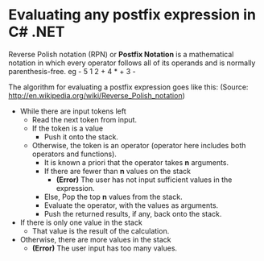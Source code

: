 # Evaluating any postfix expression in C# .NET

Reverse Polish notation (RPN) or <b>Postfix Notation</b> is a mathematical notation in which every operator follows all of its operands and is normally parenthesis-free. eg - 5 1 2 + 4 * + 3 -

The algorithm for evaluating a postfix expression goes like this:
(Source: http://en.wikipedia.org/wiki/Reverse_Polish_notation)

<ul>
<li>While there are input tokens left
<ul>
<li>Read the next token from input.</li>
<li>If the token is a value
<ul>
<li>Push it onto the stack.</li>
</ul>
</li>
<li>Otherwise, the token is an operator (operator here includes both operators and functions).
<ul>
<li>It is known a priori that the operator takes <b>n</b> arguments.</li>
<li>If there are fewer than <b>n</b> values on the stack
<ul>
<li><b>(Error)</b> The user has not input sufficient values in the expression.</li>
</ul>
</li>
<li>Else, Pop the top <b>n</b> values from the stack.</li>
<li>Evaluate the operator, with the values as arguments.</li>
<li>Push the returned results, if any, back onto the stack.</li>
</ul>
</li>
</ul>
</li>
<li>If there is only one value in the stack
<ul>
<li>That value is the result of the calculation.</li>
</ul>
</li>
<li>Otherwise, there are more values in the stack
<ul>
<li><b>(Error)</b> The user input has too many values.</li>
</ul>
</li>
</ul>
